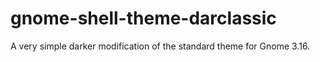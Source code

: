 # gnome-shell-theme-darclassic
A very simple darker modification of the standard theme for Gnome 3.16.
